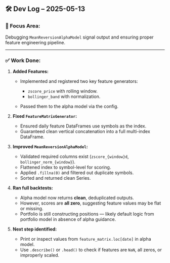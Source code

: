 ## 🛠️ **Dev Log – 2025-05-13**

### 🧩 Focus Area:

Debugging `MeanReversionAlphaModel` signal output and ensuring proper feature engineering pipeline.

---

### ✅ Work Done:

1. **Added Features:**

   * Implemented and registered two key feature generators:

     * `zscore_price` with rolling window.
     * `bollinger_band` with normalization.
   * Passed them to the alpha model via the config.

2. **Fixed `FeatureMatrixGenerator`:**

   * Ensured daily feature DataFrames use symbols as the index.
   * Guaranteed clean vertical concatenation into a full multi-index DataFrame.

3. **Improved `MeanReversionAlphaModel`:**

   * Validated required columns exist (`zscore_{window}d`, `bollinger_norm_{window}`).
   * Flattened index to symbol-level for scoring.
   * Applied `.fillna(0)` and filtered out duplicate symbols.
   * Sorted and returned clean Series.

4. **Ran full backtests:**

   * Alpha model now returns **clean**, deduplicated outputs.
   * However, scores are **all zero**, suggesting feature values may be flat or missing.
   * Portfolio is still constructing positions — likely default logic from portfolio model in absence of alpha guidance.

5. **Next step identified:**

   * Print or inspect values from `feature_matrix.loc[date]` in alpha model.
   * Use `.describe()` or `.head()` to check if features are `NaN`, all zeros, or improperly scaled.
